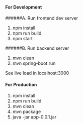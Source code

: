 #### For Development
######A. Run frontend dev server
1. npm install
2. npm run build
3. npm start

######B. Run backend server
1. mvn clean
2. mvn spring-boot:run

See live load in localhost:3000

#### For Production
1. npm install
2. npm run build
3. mvn clean
4. mvn package
5. java -jar app-0.0.1.jar
 